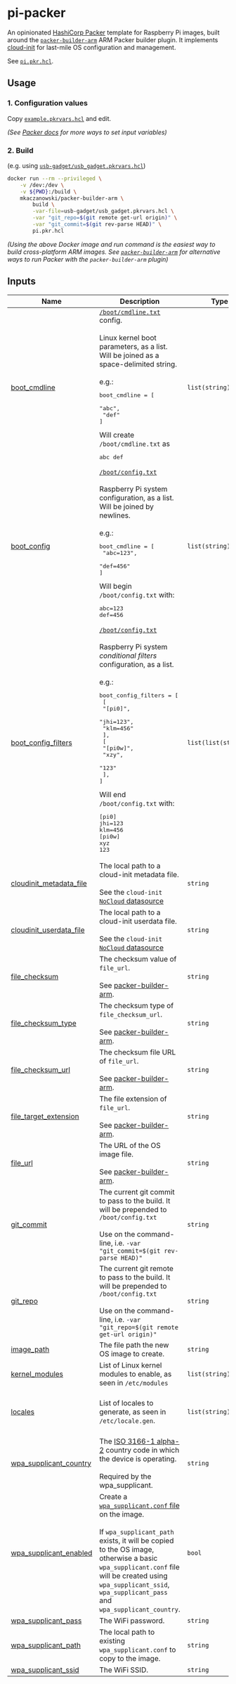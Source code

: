 
# pi-packer

An opinionated [HashiCorp Packer](https://www.packer.io) template for Raspberry Pi images, built around the [`packer-builder-arm`](https://github.com/mkaczanowski/packer-builder-arm) ARM Packer builder plugin. It implements [cloud-init](https://cloudinit.readthedocs.io/en/latest/index.html) for last-mile OS configuration and management.

See [`pi.pkr.hcl`](pi.pkr.hcl).

## Usage

### 1. Configuration values

Copy [`example.pkrvars.hcl`](example.pkrvars.hcl) and edit.

*(See [Packer docs](https://www.packer.io/docs/templates/hcl_templates/variables#assigning-values-to-build-variables) for more ways to set input variables)*

### 2. Build

(e.g. using [`usb-gadget/usb_gadget.pkrvars.hcl`](usb-gadget/usb\_gadget.pkrvars.hcl))
```bash
docker run --rm --privileged \
    -v /dev:/dev \
    -v ${PWD}:/build \
    mkaczanowski/packer-builder-arm \
        build \
        -var-file=usb-gadget/usb_gadget.pkrvars.hcl \
        -var "git_repo=$(git remote get-url origin)" \
        -var "git_commit=$(git rev-parse HEAD)" \
        pi.pkr.hcl
```
*(Using the above Docker image and run command is the easiest way to build cross-platform ARM images. See [`packer-builder-arm`](https://github.com/mkaczanowski/packer-builder-arm#quick-start) for alternative ways to run Packer with the `packer-builder-arm` plugin)*

## Inputs

| Name | Description | Type | Default | Required |
|------|-------------|------|---------|:--------:|
| <a name="input_boot_cmdline"></a> [boot\_cmdline](#input\_boot\_cmdline) | [`/boot/cmdline.txt`](https://www.raspberrypi.org/documentation/configuration/cmdline-txt.md) config.<br>    <br>Linux kernel boot parameters, as a list. Will be joined as a space-delimited string.<br><br>e.g.:<pre>boot_cmdline = [<br>    "abc",<br>    "def"<br>]</pre>Will create `/boot/cmdline.txt` as<pre>abc def</pre> | `list(string)` | <pre>[<br>  "console=serial0,115200",<br>  "console=tty1",<br>  "root=/dev/mmcblk0p2",<br>  "rootfstype=ext4",<br>  "elevator=deadline",<br>  "fsck.repair=yes",<br>  "rootwait",<br>  "quiet",<br>  "init=/usr/lib/raspi-config/init_resize.sh"<br>]</pre> | no |
| <a name="input_boot_config"></a> [boot\_config](#input\_boot\_config) | [`/boot/config.txt`](https://www.raspberrypi.org/documentation/configuration/config-txt/README.md)<br><br>Raspberry Pi system configuration, as a list. Will be joined by newlines.<br><br>e.g.:<pre>boot_cmdline = [<br>    "abc=123",<br>    "def=456"<br>]</pre>Will begin `/boot/config.txt` with:<pre>abc=123<br>def=456</pre> | `list(string)` | `[]` | no |
| <a name="input_boot_config_filters"></a> [boot\_config\_filters](#input\_boot\_config\_filters) | [`/boot/config.txt`](ttps://www.raspberrypi.org/documentation/configuration/config-txt/conditional.md)<br><br>Raspberry Pi system *conditional filters* configuration, as a list.<br><br>e.g.:<pre>boot_config_filters = [<br>    [<br>        "[pi0]",<br>        "jhi=123",<br>        "klm=456"<br>    ],<br>    [<br>        "[pi0w]",<br>        "xzy",<br>        "123"<br>    ],<br>]</pre>Will end `/boot/config.txt` with:<pre>[pi0]<br>jhi=123<br>klm=456<br>[pi0w]<br>xyz<br>123</pre> | `list(list(string))` | <pre>[<br>  [<br>    "[pi4]",<br>    "dtoverlay=vc4-fkms-v3d",<br>    "max_framebuffers=2"<br>  ]<br>]</pre> | no |
| <a name="input_cloudinit_metadata_file"></a> [cloudinit\_metadata\_file](#input\_cloudinit\_metadata\_file) | The local path to a cloud-init metadata file.<br>    <br>See the `cloud-init` [`NoCloud` datasource](https://cloudinit.readthedocs.io/en/latest/topics/datasources/nocloud.html) | `string` | n/a | yes |
| <a name="input_cloudinit_userdata_file"></a> [cloudinit\_userdata\_file](#input\_cloudinit\_userdata\_file) | The local path to a cloud-init userdata file.<br>    <br>See the `cloud-init` [`NoCloud` datasource](https://cloudinit.readthedocs.io/en/latest/topics/datasources/nocloud.html) | `string` | n/a | yes |
| <a name="input_file_checksum"></a> [file\_checksum](#input\_file\_checksum) | The checksum value of `file_url`.<br><br>See [packer-builder-arm](https://github.com/mkaczanowski/packer-builder-arm#remote-file). | `string` | `""` | no |
| <a name="input_file_checksum_type"></a> [file\_checksum\_type](#input\_file\_checksum\_type) | The checksum type of `file_checksum_url`.<br>    <br>See [packer-builder-arm](https://github.com/mkaczanowski/packer-builder-arm#remote-file). | `string` | `"sha256"` | no |
| <a name="input_file_checksum_url"></a> [file\_checksum\_url](#input\_file\_checksum\_url) | The checksum file URL of `file_url`.<br>    <br>See [packer-builder-arm](https://github.com/mkaczanowski/packer-builder-arm#remote-file). | `string` | `""` | no |
| <a name="input_file_target_extension"></a> [file\_target\_extension](#input\_file\_target\_extension) | The file extension of `file_url`.<br>    <br>See [packer-builder-arm](https://github.com/mkaczanowski/packer-builder-arm#remote-file). | `string` | `"zip"` | no |
| <a name="input_file_url"></a> [file\_url](#input\_file\_url) | The URL of the OS image file.<br>    <br>See [packer-builder-arm](https://github.com/mkaczanowski/packer-builder-arm#remote-file). | `string` | n/a | yes |
| <a name="input_git_commit"></a> [git\_commit](#input\_git\_commit) | The current git commit to pass to the build. It will be prepended to `/boot/config.txt`<br><br>Use on the command-line, i.e. `-var "git_commit=$(git rev-parse HEAD)"` | `string` | `""` | no |
| <a name="input_git_repo"></a> [git\_repo](#input\_git\_repo) | The current git remote to pass to the build. It will be prepended to `/boot/config.txt`<br><br>Use on the command-line, i.e. `-var "git_repo=$(git remote get-url origin)" ` | `string` | `""` | no |
| <a name="input_image_path"></a> [image\_path](#input\_image\_path) | The file path the new OS image to create. | `string` | n/a | yes |
| <a name="input_kernel_modules"></a> [kernel\_modules](#input\_kernel\_modules) | List of Linux kernel modules to enable, as seen in `/etc/modules` | `list(string)` | `[]` | no |
| <a name="input_locales"></a> [locales](#input\_locales) | List of locales to generate, as seen in `/etc/locale.gen`. | `list(string)` | <pre>[<br>  "en_CA.UTF-8 UTF-8",<br>  "en_US.UTF-8 UTF-8"<br>]</pre> | no |
| <a name="input_wpa_supplicant_country"></a> [wpa\_supplicant\_country](#input\_wpa\_supplicant\_country) | The [ISO 3166-1 alpha-2](https://en.wikipedia.org/wiki/ISO_3166-1_alpha-2) country code in which the device is operating.<br>    <br>Required by the wpa\_supplicant. | `string` | `"CA"` | no |
| <a name="input_wpa_supplicant_enabled"></a> [wpa\_supplicant\_enabled](#input\_wpa\_supplicant\_enabled) | Create a [`wpa_supplicant.conf` file](https://www.raspberrypi.org/documentation/configuration/wireless/wireless-cli.md) on the image.<br>    <br>If `wpa_supplicant_path` exists, it will be copied to the OS image, otherwise a basic `wpa_supplicant.conf` file will be created using `wpa_supplicant_ssid`, `wpa_supplicant_pass` and `wpa_supplicant_country`. | `bool` | `true` | no |
| <a name="input_wpa_supplicant_pass"></a> [wpa\_supplicant\_pass](#input\_wpa\_supplicant\_pass) | The WiFi password. | `string` | `""` | no |
| <a name="input_wpa_supplicant_path"></a> [wpa\_supplicant\_path](#input\_wpa\_supplicant\_path) | The local path to existing `wpa_supplicant.conf` to copy to the image. | `string` | `"/tmp/dummy"` | no |
| <a name="input_wpa_supplicant_ssid"></a> [wpa\_supplicant\_ssid](#input\_wpa\_supplicant\_ssid) | The WiFi SSID. | `string` | `""` | no |
